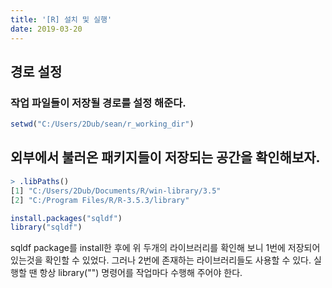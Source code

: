 ```yaml
---
title: '[R] 설치 및 실행'
date: 2019-03-20
---
```


## 경로 설정

### 작업 파일들이 저장될 경로를 설정 해준다.

```r
setwd("C:/Users/2Dub/sean/r_working_dir")
```

## 외부에서 불러온 패키지들이 저장되는 공간을 확인해보자.

```r
> .libPaths()
[1] "C:/Users/2Dub/Documents/R/win-library/3.5"
[2] "C:/Program Files/R/R-3.5.3/library"

install.packages("sqldf")
library("sqldf")
```

sqldf package를 install한 후에 위 두개의 라이브러리를 확인해 보니 1번에 저장되어 있는것을 확인할 수 있었다. 그러나 2번에 존재하는 라이브러리들도 사용할 수 있다. 실행할 땐 항상 library("")
명령어를 작업마다 수행해 주어야 한다.
